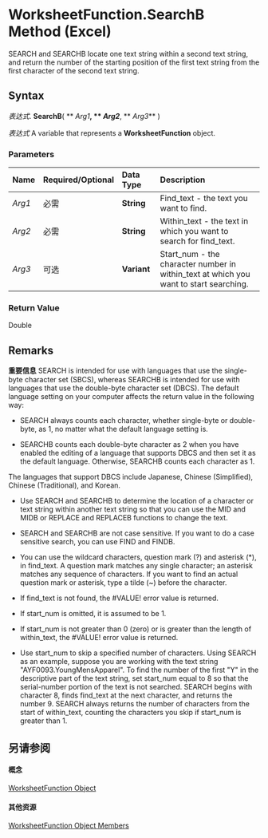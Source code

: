 
# WorksheetFunction.SearchB Method (Excel)

SEARCH and SEARCHB locate one text string within a second text string, and return the number of the starting position of the first text string from the first character of the second text string.


## Syntax

 _表达式_. **SearchB**( ** _Arg1_**, ** _Arg2_**, ** _Arg3_** )

 _表达式_ A variable that represents a **WorksheetFunction** object.


### Parameters



|**Name**|**Required/Optional**|**Data Type**|**Description**|
|:-----|:-----|:-----|:-----|
| _Arg1_|必需|**String**|Find_text - the text you want to find.|
| _Arg2_|必需|**String**|Within_text - the text in which you want to search for find_text.|
| _Arg3_|可选|**Variant**|Start_num - the character number in within_text at which you want to start searching.|

### Return Value

Double


## Remarks


 **重要信息**  SEARCH is intended for use with languages that use the single-byte character set (SBCS), whereas SEARCHB is intended for use with languages that use the double-byte character set (DBCS). The default language setting on your computer affects the return value in the following way:


- SEARCH always counts each character, whether single-byte or double-byte, as 1, no matter what the default language setting is.
    
-  SEARCHB counts each double-byte character as 2 when you have enabled the editing of a language that supports DBCS and then set it as the default language. Otherwise, SEARCHB counts each character as 1.
    
 The languages that support DBCS include Japanese, Chinese (Simplified), Chinese (Traditional), and Korean.


- Use SEARCH and SEARCHB to determine the location of a character or text string within another text string so that you can use the MID and MIDB or REPLACE and REPLACEB functions to change the text.
    
- SEARCH and SEARCHB are not case sensitive. If you want to do a case sensitive search, you can use FIND and FINDB.
    
- You can use the wildcard characters, question mark (?) and asterisk (*), in find_text. A question mark matches any single character; an asterisk matches any sequence of characters. If you want to find an actual question mark or asterisk, type a tilde (~) before the character.
    
- If find_text is not found, the #VALUE! error value is returned.
    
- If start_num is omitted, it is assumed to be 1.
    
- If start_num is not greater than 0 (zero) or is greater than the length of within_text, the #VALUE! error value is returned.
    
- Use start_num to skip a specified number of characters. Using SEARCH as an example, suppose you are working with the text string "AYF0093.YoungMensApparel". To find the number of the first "Y" in the descriptive part of the text string, set start_num equal to 8 so that the serial-number portion of the text is not searched. SEARCH begins with character 8, finds find_text at the next character, and returns the number 9. SEARCH always returns the number of characters from the start of within_text, counting the characters you skip if start_num is greater than 1.
    

## 另请参阅


#### 概念


[WorksheetFunction Object](7b1d5639-363d-632c-2cf0-2232562646b6.md)
#### 其他资源


[WorksheetFunction Object Members](http://msdn.microsoft.com/library/6811ca87-4b53-0bff-88c9-30bf7497879a%28Office.15%29.aspx)